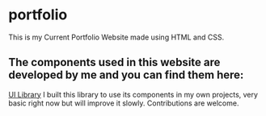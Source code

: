 # portfolio
This is my Current Portfolio Website made using HTML and CSS.

## The components used in this website are developed by me and you can find them here:
[UI Library](https://github.com/priyanshk20/ui-library)
I built this library to use its components in my own projects, very basic right now but will improve it slowly. Contributions are welcome.
